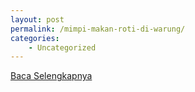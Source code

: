 ```yaml
---
layout: post
permalink: /mimpi-makan-roti-di-warung/
categories:
    - Uncategorized
---
```


[Baca Selengkapnya](/01)